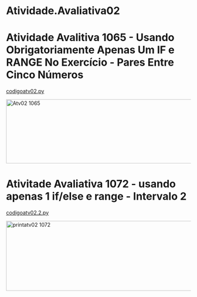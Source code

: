 # Atividade.Avaliativa02 

# Atividade Avalitiva 1065 - Usando Obrigatoriamente Apenas Um IF e RANGE No Exercício - Pares Entre Cinco Números

[codigoatv02.py](https://github.com/user-attachments/files/22430940/codigoatv02.py)

<img width="1523" height="175" alt="Atv02 1065" src="https://github.com/user-attachments/assets/7e6e8d3d-c589-49aa-a2fb-92c2b00cdefa" />

# Ativitade Avaliativa 1072 - usando apenas 1 if/else e range - Intervalo 2

[codigoatv02.2.py](https://github.com/user-attachments/files/22431390/codigoatv02.2.py)

<img width="1333" height="191" alt="printatv02 1072" src="https://github.com/user-attachments/assets/9888cce1-3cd4-48e6-a38b-efc2dcf1085e" />

